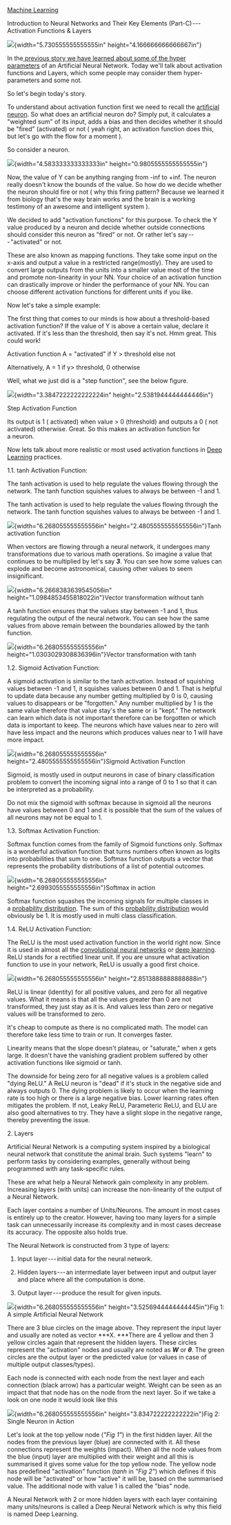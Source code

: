 [Machine Learning](https://towardsai.net/p/category/machine-learning)

Introduction to Neural Networks and Their Key Elements
(Part-C) --- Activation Functions & Layers

![](./images/74acd6a95cf2409d84fc2a60a2464018.gif){width="5.730555555555555in"
height="4.166666666666667in"}

In the[ previous story we have learned about some of the hyper
parameters](https://medium.com/towards-artificial-intelligence/introduction-to-neural-networks-and-their-key-elements-part-b-hyper-parameters-71f50958b7fc) of
an Artificial Neural Network. Today we'll talk about activation
functions and Layers, which some people may consider them
hyper-parameters and some not.

So let's begin today\'s story.

To understand about activation function first we need to recall
the [artificial
neuron](https://medium.com/towards-artificial-intelligence/deep-learning-series-chapter-2-part-a-18f742260e2a).
So what does an artificial neuron do? Simply put, it calculates a
"weighted sum" of its input, adds a bias and then decides whether it
should be "fired" (activated) or not ( yeah right, an activation
function does this, but let's go with the flow for a moment ).

So consider a neuron.

![](./images/900a059eea5647119c69c9b46781b030.png){width="4.583333333333333in"
height="0.9805555555555555in"}

Now, the value of Y can be anything ranging from -inf to +inf. The
neuron really doesn't know the bounds of the value. So how do we decide
whether the neuron should fire or not ( why this firing pattern? Because
we learned it from biology that's the way brain works and the brain is a
working testimony of an awesome and intelligent system ).

We decided to add "activation functions" for this purpose. To check the
Y value produced by a neuron and decide whether outside connections
should consider this neuron as "fired" or not. Or rather let's
say --- "activated" or not.

These are also known as mapping functions. They take some input on the
x-axis and output a value in a restricted range(mostly). They are used
to convert large outputs from the units into a smaller value most of the
time and promote non-linearity in your NN. Your choice of an activation
function can drastically improve or hinder the performance of your NN.
You can choose different activation functions for different units if
you like.

Now let's take a simple example:

The first thing that comes to our minds is how about a threshold-based
activation function? If the value of Y is above a certain value, declare
it activated. If it's less than the threshold, then say it's not. Hmm
great. This could work!

Activation function A = "activated" if Y \> threshold else not

Alternatively, A = 1 if y\> threshold, 0 otherwise

Well, what we just did is a "step function", see the below figure.

![](./images/c913f0ad29ba4d8494ff62129609cc10.png){width="3.3847222222222224in"
height="2.5381944444444446in"}

Step Activation Function

Its output is 1 ( activated) when value \> 0 (threshold) and outputs a 0
( not activated) otherwise. Great. So this makes an activation function
for a neuron.

Now lets talk about more realistic or most used activation functions
in [Deep Learning](https://towardsai.net/ai/deep-learning) practices.

1.1. tanh Activation Function:

The tanh activation is used to help regulate the values flowing through
the network. The tanh function squishes values to always be between -1
and 1.

The tanh activation is used to help regulate the values flowing through
the network. The tanh function squishes values to always be between -1
and 1.

![](./images/fc86df8807a6471690b3b87a3b0f0cf7.gif){width="6.268055555555556in"
height="2.4805555555555556in"}Tanh activation function

When vectors are flowing through a neural network, it undergoes many
transformations due to various math operations. So imagine a value that
continues to be multiplied by let's say ***3***. You can see how some
values can explode and become astronomical, causing other values to seem
insignificant.

![](./images/28db8dfab3684584879c6a6213f14a95.gif){width="6.2668383639545056in"
height="1.0984853455818022in"}Vector transformation without tanh

A tanh function ensures that the values stay between -1 and 1, thus
regulating the output of the neural network. You can see how the same
values from above remain between the boundaries allowed by the tanh
function.

![](./images/2ddb86bf7ea04d1e8b543f5b2c3fd514.gif){width="6.268055555555556in"
height="1.0303029308836396in"}Vector transformation with tanh

1.2. Sigmoid Activation Function:

A sigmoid activation is similar to the tanh activation. Instead of
squishing values between -1 and 1, it squishes values between 0 and 1.
That is helpful to update data because any number getting multiplied by
0 is 0, causing values to disappears or be "forgotten." Any number
multiplied by 1 is the same value therefore that value stay's the same
or is "kept." The network can learn which data is not important
therefore can be forgotten or which data is important to keep. The
neurons which have values near to zero will have less impact and the
neurons which produces values near to 1 will have more impact.

![](./images/b6560296d33a42d69710dd25c72b14eb.gif){width="6.268055555555556in"
height="2.4805555555555556in"}Sigmoid Activation Function

Sigmoid, is mostly used in output neurons in case of binary
classification problem to convert the incoming signal into a range of 0
to 1 so that it can be interpreted as a probability.

Do not mix the sigmoid with softmax because in sigmoid all the neurons
have values between 0 and 1 and it is possible that the sum of the
values of all neurons may not be equal to 1.

1.3. Softmax Activation Function:

Softmax function comes from the family of Sigmoid functions only.
Softmax is a wonderful activation function that turns numbers often
known as logits into probabilities that sum to one. Softmax function
outputs a vector that represents the probability distributions of a list
of potential outcomes.

![](./images/28e84ced0a7e4223a879c65ed9bf6d37.png){width="6.268055555555556in"
height="2.6993055555555556in"}Softmax in action

Softmax function squashes the incoming signals for multiple classes in
a [probability
distribution](https://towardsai.net/p/statistics/bernoulli-distribution-probability-tutorial-with-python-90061ee078a).
The sum of this [probability
distribution](https://towardsai.net/p/statistics/bernoulli-distribution-probability-tutorial-with-python-90061ee078a) would
obviously be 1. It is mostly used in multi class classification.

1.4. ReLU Activation Function:

The ReLU is the most used activation function in the world right now.
Since it is used in almost all the [convolutional neural
networks](https://towardsai.net/p/deep-learning/convolutional-neural-networks-cnns-tutorial-with-python-417c29f0403f) or [deep
learning](https://towardsai.net/ai/deep-learning). ReLU stands for a
rectified linear unit. If you are unsure what activation function to use
in your network, ReLU is usually a good first choice.

![](./images/00c8b9fd453841b1a8f58563119b3e2a.png){width="6.268055555555556in"
height="2.8513888888888888in"}

ReLU is linear (identity) for all positive values, and zero for all
negative values. What it means is that all the values greater than 0 are
not transformed, they just stay as it is. And values less than zero or
negative values will be transformed to zero.

It's cheap to compute as there is no complicated math. The model can
therefore take less time to train or run. It converges faster.

Linearity means that the slope doesn't plateau, or "saturate,"
when *x* gets large. It doesn't have the vanishing gradient problem
suffered by other activation functions like sigmoid or tanh.

The downside for being zero for all negative values is a problem called
"dying ReLU." A ReLU neuron is "dead" if it's stuck in the negative side
and always outputs 0. The dying problem is likely to occur when the
learning rate is too high or there is a large negative bias. Lower
learning rates often mitigates the problem. If not, Leaky ReLU,
Parameteric ReLU, and ELU are also good alternatives to try. They have a
slight slope in the negative range, thereby preventing the issue.

2\. Layers

Artificial Neural Network is a computing system inspired by a biological
neural network that constitute the animal brain. Such systems "learn" to
perform tasks by considering examples, generally without being
programmed with any task-specific rules.

These are what help a Neural Network gain complexity in any problem.
Increasing layers (with units) can increase the non-linearity of the
output of a Neural Network.

Each layer contains a number of Units/Neurons. The amount in most cases
is entirely up to the creator. However, having too many layers for a
simple task can unnecessarily increase its complexity and in most cases
decrease its accuracy. The opposite also holds true.

The Neural Network is constructed from 3 type of layers:

1.  Input layer --- initial data for the neural network.

2.  Hidden layers --- an intermediate layer between input and output
    layer and place where all the computation is done.

3.  Output layer --- produce the result for given inputs.

![](./images/66f889382e964aff9219c6aa53855719.gif){width="6.268055555555556in"
height="3.5256944444444445in"}Fig 1: A simple Artificial Neural Network

There are 3 blue circles on the image above. They represent the input
layer and usually are noted as vector ***X. ***There are 4 yellow and
then 3 yellow circles again that represent the hidden layers. These
circles represent the "activation" nodes and usually are noted
as ***W*** or ***θ***. The green circles are the output layer or the
predicted value (or values in case of multiple output classes/types).

Each node is connected with each node from the next layer and each
connection (black arrow) has a particular weight. Weight can be seen as
an impact that that node has on the node from the next layer. So if we
take a look on one node it would look like this

![](./images/a8d58601c8c742709409d786dbd9d768.gif){width="6.268055555555556in"
height="3.834722222222222in"}Fig 2: Single Neuron in Action

Let's look at the top yellow node (*"Fig 1"*) in the first hidden layer.
All the nodes from the previous layer (blue) are connected with it. All
these connections represent the weights (impact). When all the node
values from the blue (input) layer are multiplied with their weight and
all this is summarised it gives some value for the top yellow node. The
yellow node has predefined "activation" function (*tanh* in *"Fig 2"*)
which defines if this node will be "activated" or how "active" it will
be, based on the summarised value. The additional node with value 1 is
called the "bias" node.

A Neural Network with 2 or more hidden layers with each layer containing
many units/neurons is called a Deep Neural Network which is why this
field is named Deep Learning.

